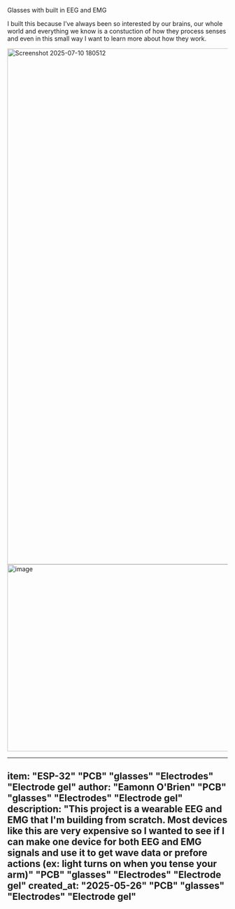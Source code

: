 Glasses with built in EEG and EMG

I built this because I've always been so interested by our brains, our whole world and everything we know is a constuction of how they process senses and even in this small way I want to learn more about how they work.


<img width="927" height="1178" alt="Screenshot 2025-07-10 180512" src="https://github.com/user-attachments/assets/fddb8f3f-f1c5-4119-aba0-ea0bc01eed32" />


<img width="1409" height="427" alt="image" src="https://github.com/user-attachments/assets/405cda73-df16-44bf-8927-c968d0947b71" />




---
item: "ESP-32" "PCB" "glasses" "Electrodes" "Electrode gel"
author: "Eamonn O'Brien" "PCB" "glasses" "Electrodes" "Electrode gel"
description: "This project is a wearable EEG and EMG that I'm building from scratch. Most devices like this are very expensive so I wanted to see if I can make one device for both EEG and EMG signals and use it to get wave data or prefore actions (ex: light turns on when you tense your arm)" "PCB" "glasses" "Electrodes" "Electrode gel"
created_at: "2025-05-26" "PCB" "glasses" "Electrodes" "Electrode gel"
---
